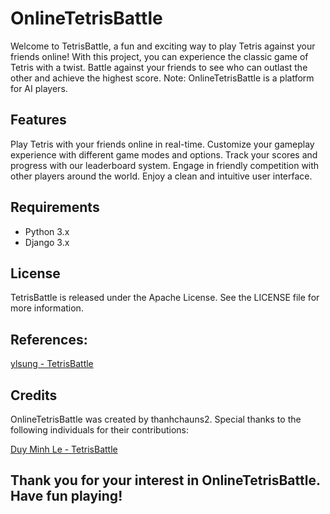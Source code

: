 # OnlineTetrisBattle

Welcome to TetrisBattle, a fun and exciting way to play Tetris against your friends online! With this project, you can experience the classic game of Tetris with a twist. Battle against your friends to see who can outlast the other and achieve the highest score.
Note: OnlineTetrisBattle is a platform for AI players.

## Features

Play Tetris with your friends online in real-time.
Customize your gameplay experience with different game modes and options.
Track your scores and progress with our leaderboard system.
Engage in friendly competition with other players around the world.
Enjoy a clean and intuitive user interface.

## Requirements

- Python 3.x
- Django 3.x

## License

TetrisBattle is released under the Apache License. See the LICENSE file for more information.

## References:

<a href = "https://github.com/ylsung/TetrisBattle">ylsung - TetrisBattle</a>

## Credits

OnlineTetrisBattle was created by thanhchauns2. Special thanks to the following individuals for their contributions:

<a href = "https://github.com/DuyMinhLe13/Double-Agent-Tetris">Duy Minh Le - TetrisBattle</a>

## Thank you for your interest in OnlineTetrisBattle. Have fun playing!